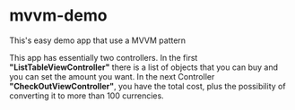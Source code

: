 # mvvm-demo
This's easy demo app that use a MVVM pattern

This app has essentially two controllers. In the first **"ListTableViewController"** there is a list of objects that you can buy and you can set the amount you want. In the next Controller **"CheckOutViewController"**, you have the total cost, plus the possibility of converting it to more than 100 currencies.
